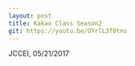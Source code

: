 ```yaml
---
layout: post
title: Kakao Class Season2
git: https://youtu.be/OYrlL3f0tns
---
```

JCCEI, 05/21/2017
